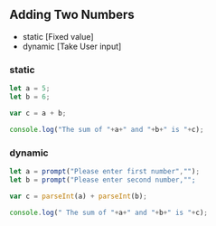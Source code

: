 ## Adding Two Numbers

 - static [Fixed value]
 - dynamic [Take User input]

### static 
```js
let a = 5;
let b = 6;

var c = a + b;

console.log("The sum of "+a+" and "+b+" is "+c);
```

### dynamic
```js
let a = prompt("Please enter first number","");
let b = prompt("Please enter second number,"";

var c = parseInt(a) + parseInt(b);

console.log(" The sum of "+a+" and "+b+" is "+c);
```
